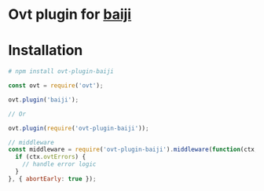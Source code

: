 Ovt plugin for [baiji](https://github.com/baijijs/baiji)
========================================================

# Installation

```bash
# npm install ovt-plugin-baiji
```

``` js
const ovt = require('ovt');

ovt.plugin('baiji');

// Or

ovt.plugin(require('ovt-plugin-baiji'));

// middleware
const middleware = require('ovt-plugin-baiji').middleware(function(ctx, next) {
  if (ctx.ovtErrors) {
    // handle error logic
  }
}, { abortEarly: true });
```

